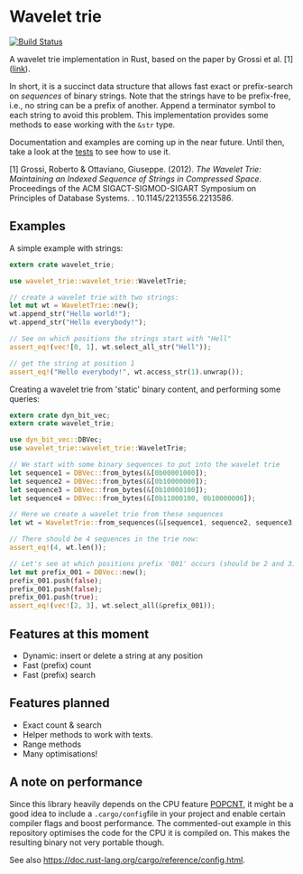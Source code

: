 # Wavelet trie
[![Build Status](https://travis-ci.org/ghsnd/wavelet-trie.svg?branch=master)](https://travis-ci.org/ghsnd/wavelet-trie)

A wavelet trie implementation in Rust, based on the paper by Grossi et al. [1] ([link](https://arxiv.org/abs/1204.3581)).

In short, it is a succinct data structure that allows fast exact or prefix-search on _sequences_ of binary strings.
Note that the strings have to be prefix-free, i.e., no string can be a prefix of another. Append a terminator symbol
to each string to avoid this problem. This implementation provides some methods to ease working with the `&str` type.

Documentation and examples are coming up in the near future. Until then, take a look at
the [tests](https://github.com/ghsnd/wavelet-trie/blob/master/src/wavelet_trie/tests.rs) to see how to use it.

[1] Grossi, Roberto & Ottaviano, Giuseppe. (2012). _The Wavelet Trie: Maintaining an Indexed Sequence of Strings in
Compressed Space_. Proceedings of the ACM SIGACT-SIGMOD-SIGART Symposium on Principles of Database Systems. . 10.1145/2213556.2213586.

## Examples


A simple example with strings:

```rust
extern crate wavelet_trie;

use wavelet_trie::wavelet_trie::WaveletTrie;

// create a wavelet trie with two strings:
let mut wt = WaveletTrie::new();
wt.append_str("Hello world!");
wt.append_str("Hello everybody!");

// See on which positions the strings start with "Hell"
assert_eq!(vec![0, 1], wt.select_all_str("Hell"));

// get the string at position 1
assert_eq!("Hello everybody!", wt.access_str(1).unwrap());
```

Creating a wavelet trie from 'static' binary content, and performing some queries:

```rust
extern crate dyn_bit_vec;
extern crate wavelet_trie;

use dyn_bit_vec::DBVec;
use wavelet_trie::wavelet_trie::WaveletTrie;

// We start with some binary sequences to put into the wavelet trie
let sequence1 = DBVec::from_bytes(&[0b00001000]);
let sequence2 = DBVec::from_bytes(&[0b10000000]);
let sequence3 = DBVec::from_bytes(&[0b10000100]);
let sequence4 = DBVec::from_bytes(&[0b11000100, 0b10000000]);

// Here we create a wavelet trie from these sequences
let wt = WaveletTrie::from_sequences(&[sequence1, sequence2, sequence3, sequence4]);

// There should be 4 sequences in the trie now:
assert_eq!(4, wt.len());

// Let's see at which positions prefix '001' occurs (should be 2 and 3).
let mut prefix_001 = DBVec::new();
prefix_001.push(false);
prefix_001.push(false);
prefix_001.push(true);
assert_eq!(vec![2, 3], wt.select_all(&prefix_001));
```

## Features at this moment
* Dynamic: insert or delete a string at any position
* Fast (prefix) count
* Fast (prefix) search

## Features planned
* Exact count & search
* Helper methods to work with texts.
* Range methods
* Many optimisations!

## A note on performance
Since this library heavily depends on the CPU feature [POPCNT](https://en.wikipedia.org/wiki/SSE4#POPCNT_and_LZCNT), it might be a good idea to include a `.cargo/config`file in your project and enable certain compiler flags and boost performance. The commented-out example in this repository optimises the code for the CPU it is compiled on. This makes the resulting binary not very portable though.

See also <https://doc.rust-lang.org/cargo/reference/config.html>.

